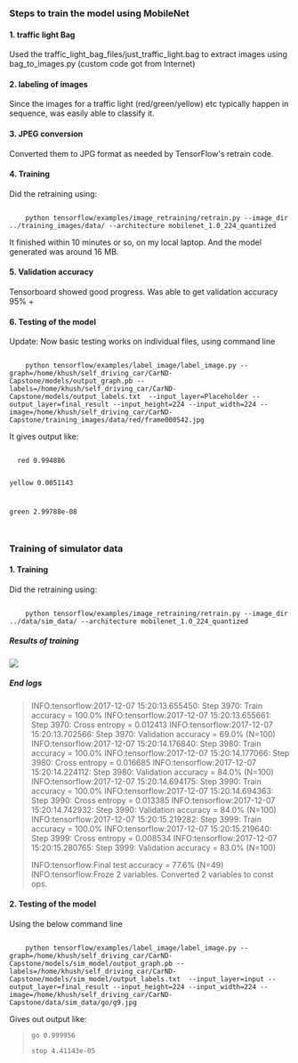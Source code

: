 ### Steps to train the model using MobileNet

#### 1. traffic light Bag
Used the traffic_light_bag_files/just_traffic_light.bag to extract images using bag_to_images.py (custom code got from Internet)

#### 2. labeling of images
Since the images for a traffic light (red/green/yellow) etc typically happen in sequence, was easily able to classify it. 

#### 3. JPEG conversion
Converted them to JPG format as needed by TensorFlow's retrain code. 

#### 4. Training
Did the retraining using: 

<code>
    python tensorflow/examples/image_retraining/retrain.py --image_dir ../training_images/data/ --architecture mobilenet_1.0_224_quantized
</code>

It finished within 10 minutes or so, on my local laptop. And the model generated was around 16 MB.

#### 5. Validation accuracy
Tensorboard showed good progress. 
  Was able to get validation accuracy 95% +

#### 6. Testing of the model
  Update: Now basic testing works on individual files, using command line

<code>
	python tensorflow/examples/label_image/label_image.py --graph=/home/khush/self_driving_car/CarND-Capstone/models/output_graph.pb --labels=/home/khush/self_driving_car/CarND-Capstone/models/output_labels.txt  --input_layer=Placeholder --output_layer=final_result --input_height=224 --input_width=224 --image=/home/khush/self_driving_car/CarND-Capstone/training_images/data/red/frame000542.jpg
</code>

  It gives output like: 

<code>
  red 0.994886

  yellow 0.0051143

  green 2.99788e-08
  
</code>

### Training of simulator data

#### 1. Training
Did the retraining using: 

<code>
    python tensorflow/examples/image_retraining/retrain.py --image_dir ../data/sim_data/ --architecture mobilenet_1.0_224_quantized
</code>

##### Results of training
<image src="tensorboard_sim_data.png"/>

##### End logs
<blockquote>

INFO:tensorflow:2017-12-07 15:20:13.655450: Step 3970: Train accuracy = 100.0%
INFO:tensorflow:2017-12-07 15:20:13.655661: Step 3970: Cross entropy = 0.012413
INFO:tensorflow:2017-12-07 15:20:13.702566: Step 3970: Validation accuracy = 69.0% (N=100)
INFO:tensorflow:2017-12-07 15:20:14.176840: Step 3980: Train accuracy = 100.0%
INFO:tensorflow:2017-12-07 15:20:14.177066: Step 3980: Cross entropy = 0.016685
INFO:tensorflow:2017-12-07 15:20:14.224112: Step 3980: Validation accuracy = 84.0% (N=100)
INFO:tensorflow:2017-12-07 15:20:14.694175: Step 3990: Train accuracy = 100.0%
INFO:tensorflow:2017-12-07 15:20:14.694363: Step 3990: Cross entropy = 0.013385
INFO:tensorflow:2017-12-07 15:20:14.742932: Step 3990: Validation accuracy = 84.0% (N=100)
INFO:tensorflow:2017-12-07 15:20:15.219282: Step 3999: Train accuracy = 100.0%
INFO:tensorflow:2017-12-07 15:20:15.219640: Step 3999: Cross entropy = 0.008534
INFO:tensorflow:2017-12-07 15:20:15.280765: Step 3999: Validation accuracy = 83.0% (N=100)

INFO:tensorflow:Final test accuracy = 77.6% (N=49)
INFO:tensorflow:Froze 2 variables.
Converted 2 variables to const ops.
</blockquote>

#### 2. Testing of the model
  Using the below command line

<code>
	python tensorflow/examples/label_image/label_image.py --graph=/home/khush/self_driving_car/CarND-Capstone/models/sim_model/output_graph.pb --labels=/home/khush/self_driving_car/CarND-Capstone/models/sim_model/output_labels.txt  --input_layer=input --output_layer=final_result --input_height=224 --input_width=224 --image=/home/khush/self_driving_car/CarND-Capstone/data/sim_data/go/g9.jpg
</code>

Gives out output like: 

<blockquote>

	go 0.999956

	stop 4.41143e-05

</blockquote>
